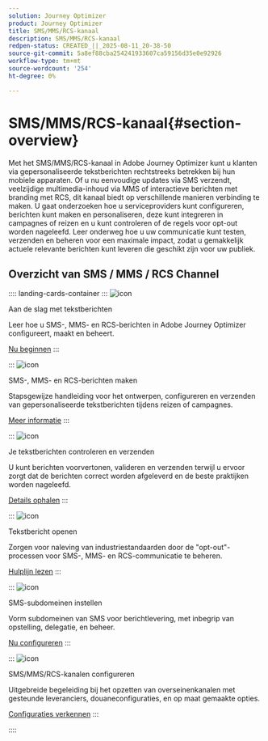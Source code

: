 ```yaml
---
solution: Journey Optimizer
product: Journey Optimizer
title: SMS/MMS/RCS-kanaal
description: SMS/MMS/RCS-kanaal
redpen-status: CREATED_||_2025-08-11_20-38-50
source-git-commit: 5a8ef88cba254241933607ca59156d35e0e92926
workflow-type: tm+mt
source-wordcount: '254'
ht-degree: 0%

---
```



# SMS/MMS/RCS-kanaal{#section-overview}

Met het SMS/MMS/RCS-kanaal in Adobe Journey Optimizer kunt u klanten via gepersonaliseerde tekstberichten rechtstreeks betrekken bij hun mobiele apparaten. Of u nu eenvoudige updates via SMS verzendt, veelzijdige multimedia-inhoud via MMS of interactieve berichten met branding met RCS, dit kanaal biedt op verschillende manieren verbinding te maken. U gaat onderzoeken hoe u serviceproviders kunt configureren, berichten kunt maken en personaliseren, deze kunt integreren in campagnes of reizen en u kunt controleren of de regels voor opt-out worden nageleefd. Leer onderweg hoe u uw communicatie kunt testen, verzenden en beheren voor een maximale impact, zodat u gemakkelijk actuele relevante berichten kunt leveren die geschikt zijn voor uw publiek.

## Overzicht van SMS / MMS / RCS Channel

:::: landing-cards-container
:::
![icon](https://cdn.experienceleague.adobe.com/icons/circle-play.svg)

Aan de slag met tekstberichten

Leer hoe u SMS-, MMS- en RCS-berichten in Adobe Journey Optimizer configureert, maakt en beheert.

[Nu beginnen](../using/sms/get-started-sms.md)
:::

:::
![icon](https://cdn.experienceleague.adobe.com/icons/list-check.svg)

SMS-, MMS- en RCS-berichten maken

Stapsgewijze handleiding voor het ontwerpen, configureren en verzenden van gepersonaliseerde tekstberichten tijdens reizen of campagnes.

[Meer informatie](../using/sms/create-sms.md)
:::

:::
![icon](https://cdn.experienceleague.adobe.com/icons/list-check.svg)

Je tekstberichten controleren en verzenden

U kunt berichten voorvertonen, valideren en verzenden terwijl u ervoor zorgt dat de berichten correct worden afgeleverd en de beste praktijken worden nageleefd.

[Details ophalen](../using/sms/send-sms.md)
:::

:::
![icon](https://cdn.experienceleague.adobe.com/icons/shield-halved.svg)

Tekstbericht openen

Zorgen voor naleving van industriestandaarden door de &quot;opt-out&quot;-processen voor SMS-, MMS- en RCS-communicatie te beheren.

[Hulplijn lezen](../using/sms/sms-opt-out.md)
:::

:::
![icon](https://cdn.experienceleague.adobe.com/icons/gear.svg)

SMS-subdomeinen instellen

Vorm subdomeinen van SMS voor berichtlevering, met inbegrip van opstelling, delegatie, en beheer.

[Nu configureren](../using/sms/sms-subdomains.md)
:::

:::
![icon](https://cdn.experienceleague.adobe.com/icons/code-branch.svg)

SMS/MMS/RCS-kanalen configureren

Uitgebreide begeleiding bij het opzetten van overseinenkanalen met gesteunde leveranciers, douaneconfiguraties, en op maat gemaakte opties.

[Configuraties verkennen](configure-sms-landing-page.md)
:::

::::
